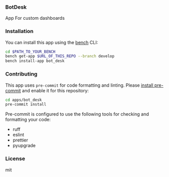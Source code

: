### BotDesk

App For custom dashboards

### Installation

You can install this app using the [bench](https://github.com/frappe/bench) CLI:

```bash
cd $PATH_TO_YOUR_BENCH
bench get-app $URL_OF_THIS_REPO --branch develop
bench install-app bot_desk
```

### Contributing

This app uses `pre-commit` for code formatting and linting. Please [install pre-commit](https://pre-commit.com/#installation) and enable it for this repository:

```bash
cd apps/bot_desk
pre-commit install
```

Pre-commit is configured to use the following tools for checking and formatting your code:

- ruff
- eslint
- prettier
- pyupgrade

### License

mit
